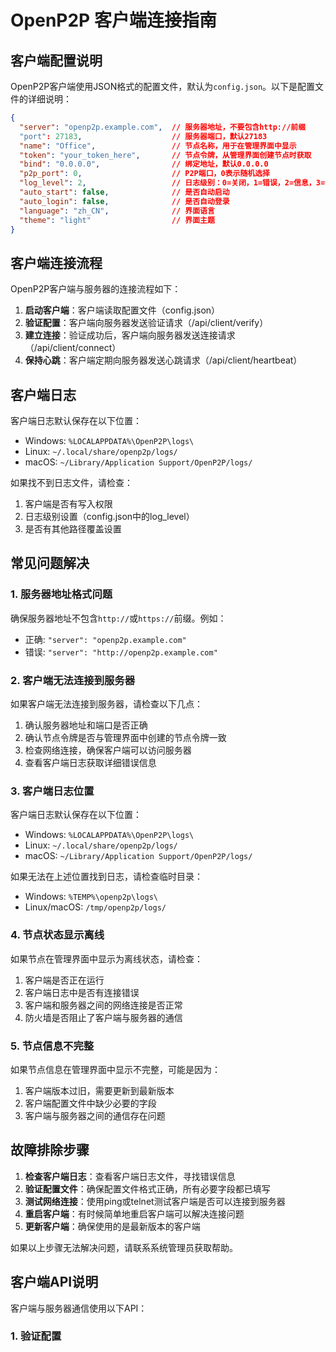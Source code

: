 # OpenP2P 客户端连接指南

## 客户端配置说明

OpenP2P客户端使用JSON格式的配置文件，默认为`config.json`。以下是配置文件的详细说明：

```json
{
  "server": "openp2p.example.com",  // 服务器地址，不要包含http://前缀
  "port": 27183,                    // 服务器端口，默认27183
  "name": "Office",                 // 节点名称，用于在管理界面中显示
  "token": "your_token_here",       // 节点令牌，从管理界面创建节点时获取
  "bind": "0.0.0.0",                // 绑定地址，默认0.0.0.0
  "p2p_port": 0,                    // P2P端口，0表示随机选择
  "log_level": 2,                   // 日志级别：0=关闭，1=错误，2=信息，3=调试
  "auto_start": false,              // 是否自动启动
  "auto_login": false,              // 是否自动登录
  "language": "zh_CN",              // 界面语言
  "theme": "light"                  // 界面主题
}
```

## 客户端连接流程

OpenP2P客户端与服务器的连接流程如下：

1. **启动客户端**：客户端读取配置文件（config.json）
2. **验证配置**：客户端向服务器发送验证请求（/api/client/verify）
3. **建立连接**：验证成功后，客户端向服务器发送连接请求（/api/client/connect）
4. **保持心跳**：客户端定期向服务器发送心跳请求（/api/client/heartbeat）

## 客户端日志

客户端日志默认保存在以下位置：

- Windows: `%LOCALAPPDATA%\OpenP2P\logs\`
- Linux: `~/.local/share/openp2p/logs/`
- macOS: `~/Library/Application Support/OpenP2P/logs/`

如果找不到日志文件，请检查：

1. 客户端是否有写入权限
2. 日志级别设置（config.json中的log_level）
3. 是否有其他路径覆盖设置

## 常见问题解决

### 1. 服务器地址格式问题

确保服务器地址不包含`http://`或`https://`前缀。例如：

- 正确: `"server": "openp2p.example.com"`
- 错误: `"server": "http://openp2p.example.com"`

### 2. 客户端无法连接到服务器

如果客户端无法连接到服务器，请检查以下几点：

1. 确认服务器地址和端口是否正确
2. 确认节点令牌是否与管理界面中创建的节点令牌一致
3. 检查网络连接，确保客户端可以访问服务器
4. 查看客户端日志获取详细错误信息

### 3. 客户端日志位置

客户端日志默认保存在以下位置：

- Windows: `%LOCALAPPDATA%\OpenP2P\logs\`
- Linux: `~/.local/share/openp2p/logs/`
- macOS: `~/Library/Application Support/OpenP2P/logs/`

如果无法在上述位置找到日志，请检查临时目录：

- Windows: `%TEMP%\openp2p\logs\`
- Linux/macOS: `/tmp/openp2p/logs/`

### 4. 节点状态显示离线

如果节点在管理界面中显示为离线状态，请检查：

1. 客户端是否正在运行
2. 客户端日志中是否有连接错误
3. 客户端和服务器之间的网络连接是否正常
4. 防火墙是否阻止了客户端与服务器的通信

### 5. 节点信息不完整

如果节点信息在管理界面中显示不完整，可能是因为：

1. 客户端版本过旧，需要更新到最新版本
2. 客户端配置文件中缺少必要的字段
3. 客户端与服务器之间的通信存在问题

## 故障排除步骤

1. **检查客户端日志**：查看客户端日志文件，寻找错误信息
2. **验证配置文件**：确保配置文件格式正确，所有必要字段都已填写
3. **测试网络连接**：使用ping或telnet测试客户端是否可以连接到服务器
4. **重启客户端**：有时候简单地重启客户端可以解决连接问题
5. **更新客户端**：确保使用的是最新版本的客户端

如果以上步骤无法解决问题，请联系系统管理员获取帮助。

## 客户端API说明

客户端与服务器通信使用以下API：

### 1. 验证配置

```